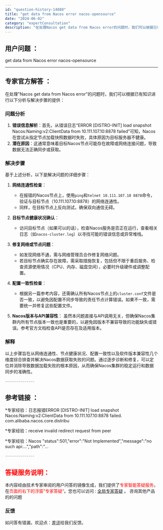 ```yaml
---
id: "question-history-14888"
title: "get data from Nacos error nacos-opensource"
date: "2024-06-02"
category: "expertConsultation"
description: "在处理Nacos get data from Nacos error的问题时，我们可以根据已有知识进行以下分析与解决步骤的提供：### 问题分析1. **错误信息解析**：首先，从错误日志“ERROR [DISTRO-INIT] load snapshot Nacos:Naming:v2:Clien"
---
```


## 用户问题 ： 
 get data from Nacos error nacos-opensource 

---------------
## 专家官方解答 ：

在处理"Nacos get data from Nacos error"的问题时，我们可以根据已有知识进行以下分析与解决步骤的提供：

### 问题分析
1. **错误信息解析**：首先，从错误日志“ERROR [DISTRO-INIT] load snapshot Nacos:Naming:v2:ClientData from 10.111.107.10:8878 failed”可知，Nacos在尝试从指定节点加载快照数据时失败，具体原因为目标服务器不健康。
2. **潜在原因**：这通常意味着目标Nacos节点可能存在故障或网络连接问题，导致数据无法正确同步或获取。

### 解决步骤
基于上述分析，以下是解决问题的详细步骤：

1. **网络连通性检查**：
   - 在报错的Nacos节点上，使用`ping`和`telnet 10.111.107.10 8878`命令，验证与目标节点（10.111.107.10:8878）的网络连通性。
   - 同样，在目标节点上反向测试，确保双向通信无碍。

2. **目标节点健康状况确认**：
   - 访问目标节点（如果可以的话），检查Nacos服务是否正在运行，查看相关日志（如`nacos-cluster.log`）以寻找可能的错误信息或异常堆栈。

3. **修复网络或节点问题**：
   - 如发现网络不通，需与网络管理员合作修复网络问题。
   - 若目标节点确实存在故障，需采取措施恢复，包括但不限于重启服务、检查资源使用情况（CPU、内存、磁盘空间），必要时升级硬件或调整配置。

4. **配置一致性检查**：
   - 根据另一篇参考内容，还需确认所有Nacos节点上的`cluster.conf`文件是否一致，以避免因配置不同步导致的责任节点计算错误。如果不一致，需要统一并修复这些配置文件。

5. **Nacos版本与API兼容性**：
   虽然本问题直接与API调用无关，但确保Nacos集群内所有节点版本一致也是重要的，以避免因版本不兼容导致的功能缺失或错误。参考官方文档检查API是否存在及适用版本。

### 解释
以上步骤旨在从网络连通性、节点健康状况、配置一致性以及软件版本兼容性几个维度综合排查并解决Nacos数据获取失败的问题。通过逐步诊断和修复，可以定位并消除导致数据加载失败的根本原因，从而确保Nacos集群的稳定运行和数据同步的准确性。


<font color="#949494">---------------</font> 


## 参考链接 ：

*专家经验：日志报错ERROR [DISTRO-INIT] load snapshot Nacos:Naming:v2:ClientData from 10.111.107.10:8878 failed. com.alibaba.nacos.core.distribu 
 
 *专家经验：receive invalid redirect request from peer 
 
 *专家经验：Nacos "status":501,"error":"Not Implemented","message":"no such api:...","path":"... 


 <font color="#949494">---------------</font> 
 


## <font color="#FF0000">答疑服务说明：</font> 

本内容经由技术专家审阅的用户问答的镜像生成，我们提供了<font color="#FF0000">专家智能答疑服务</font>，在<font color="#FF0000">页面的右下的浮窗”专家答疑“</font>。您也可以访问 : [全局专家答疑](https://opensource.alibaba.com/chatBot) 。 咨询其他产品的的问题

### 反馈
如问答有错漏，欢迎点：[差评](https://ai.nacos.io/user/feedbackByEnhancerGradePOJOID?enhancerGradePOJOId=14911)给我们反馈。
